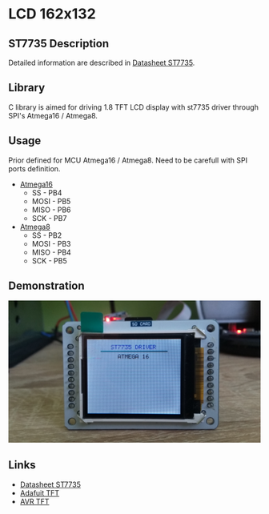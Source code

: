 # LCD 162x132

## ST7735 Description
Detailed information are described in [Datasheet ST7735](http://www.displayfuture.com/Display/datasheet/controller/ST7735.pdf).

## Library
C library is aimed for driving 1.8 TFT LCD display with st7735 driver through SPI's Atmega16 / Atmega8.

## Usage
Prior defined for MCU Atmega16 / Atmega8. Need to be carefull with SPI ports definition.
- [Atmega16](https://www.gme.cz/data/attachments/dsh.958-112.1.pdf)
  - SS - PB4
  - MOSI - PB5
  - MISO - PB6
  - SCK - PB7
- [Atmega8](https://ww1.microchip.com/downloads/en/DeviceDoc/Atmel-2486-8-bit-AVR-microcontroller-ATmega8_L_datasheet.pdf)
  - SS - PB2
  - MOSI - PB3
  - MISO - PB4
  - SCK - PB5
  
## Demonstration
<img src="img/st7735.jpg" />

## Links
- [Datasheet ST7735](http://www.displayfuture.com/Display/datasheet/controller/ST7735.pdf)
- [Adafuit TFT](https://github.com/adafruit/Adafruit-ST7735-Library)
- [AVR TFT](http://w8bh.net/avr/AvrTFT.pdf)
